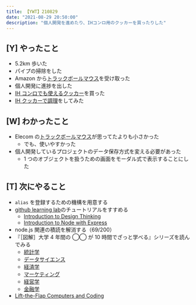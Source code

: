 ```yaml
---
title: 【YWT】210829
date: "2021-08-29 20:50:00"
description: "個人開発を進めたり、IHコンロ用のクッカーを買ったりした"
---
```


## [Y] やったこと

- 5.2km 歩いた
- パイプの掃除をした
- Amazon から[トラックボールマウス](https://twitter.com/camomile_cafe/status/1431869995793870852)を受け取った
- 個人開発に進捗を出した
- [IH コンロでも使えるクッカー](https://twitter.com/camomile_cafe/status/1431950092487909377)を買った
- [IH クッカーで調理](https://twitter.com/camomile_cafe/status/1431961475849994241?s=20)をしてみた

## [W] わかったこと

- Elecom の[トラックボールマウス](https://twitter.com/camomile_cafe/status/1431869995793870852)が思ってたよりも小さかった
  - でも、使いやすかった
- 個人開発しているプロジェクトのデータ保存方式を変える必要があった
  - 1 つのオブジェクトを扱うための画面をモーダル式で表示することにした

## [T] 次にやること

- `alias` を登録するための機構を用意する
- [github learning lab](https://lab.github.com/githubtraining)のチュートリアルをすすめる
  - [Introduction to Design Thinking](https://lab.github.com/githubtraining/introduction-to-design-thinking)
  - [Introduction to Node with Express](https://lab.github.com/everydeveloper/introduction-to-node-with-express)
- node.js 関連の積読を解消する（69/200）
- 『［図解］大学 4 年間の ◯◯ が 10 時間でざっと学べる』シリーズを読んでみる
  - [統計学](https://www.amazon.co.jp/dp/B07PXB4NN9)
  - [データサイエンス](https://www.amazon.co.jp/dp/B07XNW3TQM)
  - [経済学](https://www.amazon.co.jp/dp/B01KNLFHH6)
  - [マーケティング](https://www.amazon.co.jp/dp/B07BNC2SV3)
  - [経営学](https://www.amazon.co.jp/dp/B071SKDF3L)
  - [金融学](https://www.amazon.co.jp/dp/B07BB6Z7FW)
- [Lift-the-Flap Computers and Coding](https://www.amazon.co.jp/dp/1409591514)

<!-- https://twitter.com/camomile_cafe/status/1432319911406149643?s=20 -->
